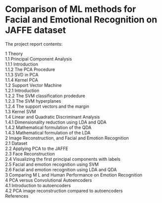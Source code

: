 # Comparison of ML methods for Facial and Emotional Recognition on JAFFE dataset 

The project report contents:

1 Theory
<br/>
1.1 Principal Component Analysis
<br/>
1.1.1 Introduction
<br/>
1.1.2 The PCA Procedure 
<br/>
1.1.3 SVD in PCA
<br/>
1.1.4 Kernel PCA
<br/>
1.2 Support Vector Machine 
<br/>
1.2.1 Introduction
<br/>
1.2.2 The SVM classification prodedure
<br/>
1.2.3 The SVM hyperplanes
<br/>
1.2.4 The support vectors and the margin 
<br/>
1.3 Kernel SVM 
<br/>
1.4 Linear and Quadratic Discriminant Analysis 
<br/>
1.4.1 Dimensionality reduction using LDA and QDA
<br/>
1.4.2 Mathematical formulation of the QDA 
<br/>
1.4.3 Mathematical formulation of the LDA
<br/>
2 Image Reconstruction, and Facial and Emotion Recognition 
<br/>
2.1 Dataset 
<br/>
2.2 Applying PCA to the JAFFE
<br/>
2.3 Face Reconstruction 
<br/>
2.4 Visualizing the first principal components with labels 
<br/>
2.5 Facial and emotion recognition using SVM
<br/>
2.6 Facial and emotion recognition using LDA and QDA 
<br/>
3 Comparing M L and Human Performance on Emotion Recognition 
<br/>
4 PCA versus Convolutional Autoencoders 
<br/>
4.1 Introduction to autoencoders 
<br/>
4.2 PCA image reconstruction compared to autoencoders
<br/>
References 
